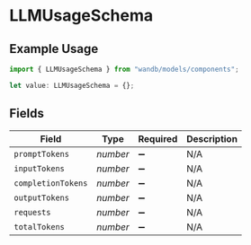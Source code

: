 # LLMUsageSchema

## Example Usage

```typescript
import { LLMUsageSchema } from "wandb/models/components";

let value: LLMUsageSchema = {};
```

## Fields

| Field              | Type               | Required           | Description        |
| ------------------ | ------------------ | ------------------ | ------------------ |
| `promptTokens`     | *number*           | :heavy_minus_sign: | N/A                |
| `inputTokens`      | *number*           | :heavy_minus_sign: | N/A                |
| `completionTokens` | *number*           | :heavy_minus_sign: | N/A                |
| `outputTokens`     | *number*           | :heavy_minus_sign: | N/A                |
| `requests`         | *number*           | :heavy_minus_sign: | N/A                |
| `totalTokens`      | *number*           | :heavy_minus_sign: | N/A                |